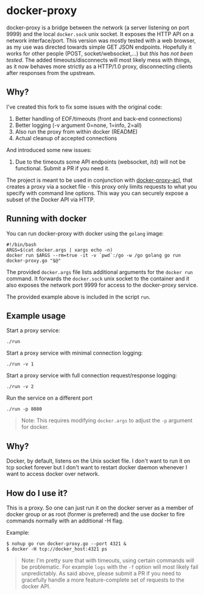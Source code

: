 docker-proxy
============

docker-proxy is a bridge between the network (a server listening on port 9999) and the local `docker.sock` unix socket. It exposes the HTTP
API on a network interface/port. This version was mostly tested with a web browser, as my use was directed towards simple GET JSON endpoints.
Hopefully it works for other people (POST, socket/websocket,...) but *this has not been tested*. The added timeouts/disconnects will most
likely mess with things, as it now behaves more strictly as a HTTP/1.0 proxy, disconnecting clients after responses from the upstream.

Why?
---

I've created this fork to fix some issues with the original code:

1. Better handling of EOF/timeouts (front and back-end connections)
2. Better logging (-v argument 0=none, 1=info, 2=all)
3. Also run the proxy from within docker (README)
4. Actual cleanup of accepted connections

And introduced some new issues:

1. Due to the timeouts some API endpoints (websocket, itd) will not be functional. Submit a PR if you need it.

The project is meant to be used in conjunction with [docker-proxy-acl](https://github.com/titpetric/docker-proxy-acl), that creates a proxy
via a socket file - this proxy only limits requests to what you specify with command line options. This way you can securely expose a
subset of the Docker API via HTTP.

Running with docker
-------------------

You can run docker-proxy with docker using the `golang` image:

~~~
#!/bin/bash
ARGS=$(cat docker.args | xargs echo -n)
docker run $ARGS --rm=true -it -v `pwd`:/go -w /go golang go run docker-proxy.go "$@"
~~~

The provided `docker.args` file lists additional arguments for the `docker run` command.
It forwards the `docker.sock` unix socket to the container and it also exposes the network port 9999 for access to the docker-proxy service.

The provided example above is included in the script `run`.

Example usage
-------------

Start a proxy service:

~~~
./run
~~~

Start a proxy service with minimal connection logging:

~~~
./run -v 1
~~~

Start a proxy service with full connection request/response logging:

~~~
./run -v 2
~~~

Run the service on a different port

~~~
./run -p 8080
~~~

> Note: This requires modifying `docker.args` to adjust the `-p` argument for docker.


Why?
----

Docker, by default, listens on the Unix socket file. I don't want to run it on tcp socket forever but I don't want to restart docker daemon whenever I want to access docker over network.

How do I use it?
----------------

This is a proxy. So one can just run it on the docker server as a member of docker group or as root (former is preferred) and the use docker to fire commands normally with an additional -H flag.

Example:

```
$ nohup go run docker-proxy.go --port 4321 &
$ docker -H tcp://docker_host:4321 ps
```

> Note: I'm pretty sure that with timeouts, using certain commands will be problematic. For example `logs` with the `-f` option will most likely fail unpredictably.
> As said above, please submit a PR if you need to gracefully handle a more feature-complete set of requests to the docker API.
